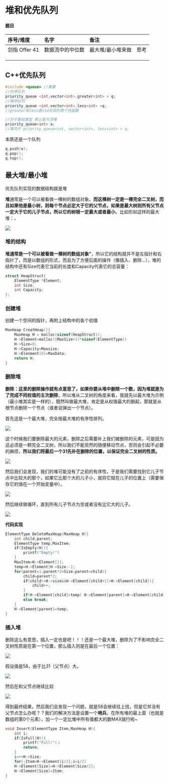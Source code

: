 # 堆和优先队列

#### 题目

| 序号/难度 | 名字 | 备注 |  |
| :--- | :--- | :--- | :--- |
| 剑指 Offer 41 | 数据流中的中位数 | 最大堆/最小堆来做 | 思考 |
|  |  |  |  |
|  |  |  |  |
|  |  |  |  |

## C++优先队列

```cpp
#include <queue> //需要
//升序队列
priority_queue <int,vector<int>,greater<int> > q;
//降序队列
priority_queue <int,vector<int>,less<int> >q;
//greater和less是std实现的两个仿函数

//对于基础类型 默认是大顶堆
priority_queue<int> a; 
//等同于 priority_queue<int, vector<int>, less<int> > a;
```

本质还是一个队列

```cpp
q.push(e);
q.pop();
q.top();
```

## 最大堆/最小堆

优先队列实现的数据结构就是堆

**堆**通常是一个可以被看做一棵树的数组对象。**而这棵树一定是一棵完全二叉树，而且如果他是最小树，则每个节点必定大于它的父节点，如果是最大树则所有父节点一定大于它的儿子节点，所以它的树根一定最大或者最小**。比如形如这样的最大堆：、

![](../.gitbook/assets/heap.jpg)

### **堆的结构**

**堆通常是一个可以被看做一棵树的数组对象”**，所以它的结构就并不是左指针和右指针了，而是以数组的形式，而且为了方便后面的操作（像插入、删除...），堆的结构中还有Size代表它当前的长度和Capacity代表它的总容量：

```cpp
struct HeapStruct{
    ElementType *Element;
    int Size;
    int Capacity;
};
```

### **创建堆**

创建一个空间的指针，再附上结构中的各个初值

```cpp
MaxHeap CreatHeap(){
    MaxHeap H = malloc(sizeof(HeapStruct));
    H->Element=malloc((MaxSize+1)*sizeof(ElementType))
    H->Size=0;
    H->Capacity=Maxsize;
    H->Elenment[0]=MaxData;
    return H;
}
```

### **删除堆**

**删除：**这里的删除操作就有点意思了，如果你要从堆中删除一个数，因为堆就是为了完成**不同权值的主次删除**，所以堆从二叉树的角度来看，我就先以最大堆为示例（最小堆其实是一样的），既然叫做最大堆，肯定是从权值最大的删起，那就是从根节点删除一个节点（或者说弹出一个节点）。

首先这是一个最大堆，完全按最大堆的有序性排列。

![](../.gitbook/assets/heap1.jpg)

这个时候我们要删除最大的元素，删除之后需要补上我们被删除的元素，可是因为这必须是一颗完全二叉树，所以我们不能贸然的随便移动节点，否则会引起不必要的麻烦，**所以我们将最后一个31先补在删除的位置，以保证完全二叉树的性质。**

![](../.gitbook/assets/heap2.jpg)

然后我们会发现，我们的堆可能没有了之前的有序性，于是我们需要找到它儿子节点中比较大的那个，如果它比那个大的儿子小，就将它赋在儿子的位置上（需要保存它的值在一个开始变量中）。

![](../.gitbook/assets/heap3.jpg)

然后继续做循环，直到所有儿子节点为空或者没有比它大的儿子。

![](../.gitbook/assets/heap4.jpg)

**代码实现**

```cpp
ElementType DeleteMaxHeap(MaxHeap H){
    int child,parent;
    ElementType temp,MaxItem;
    if(IsEmpty(H)){
        printf("Empty!")
    }
    MaxItem=H->Element[1];
    temp=H->Element[H->Size--];
    for(parent=1;parent*2>Size;parent=child){
        child=parent*2;
        if(child!=H->size&&H->Element[child+1]>H->Element[child]){
            child++;
        }
        if(H->Element[child]>temp) H->Element[parent]=H->Element[child];
        else break;
    }
    H->Element[parent]=temp;
}
```

### **插入堆**

删除这么有意思，插入一定也是吧！！！还是一个最大堆，删除为了不影响完全二叉树性质是在第一个位置，那么插入则是在最后一个位置：

![](../.gitbook/assets/heap5.jpg)

假设值是58，由于比31（父节点）大。

![](../.gitbook/assets/heap6.jpg)

然后在和父节点继续比较

![](../.gitbook/assets/heap7.jpg)

得到最终结果，然后我们会发现一个问题，就是58会继续往上找，但是它并没有父节点怎么办呢？？我们的解决方法是设置一个**哨兵**，在所有堆的最上面（也就是数组的第0个元素），加一个一定比堆中所有值都大的数MAX就行啦~

```cpp
void Insert(ElementType Item,MaxHeap H){
    int i;
    if(IsFull(H)){
        printf("Full!")；
        return;
    }
    i=++H->Size;
    for(;Item>H->Element[i/2];i=i/2)
    H->Element[Size]=H->Element[Size/2];
    H->Element[Size]=Item;
}
```



